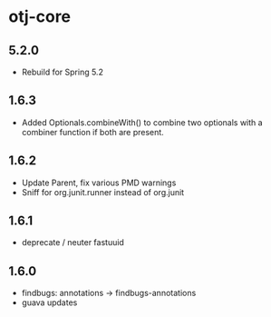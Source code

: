 otj-core
========

5.2.0
-----
* Rebuild for Spring 5.2


1.6.3
-----
* Added Optionals.combineWith() to combine two optionals with a combiner function if both are present.

1.6.2
-----
* Update Parent, fix various PMD warnings
* Sniff for org.junit.runner instead of org.junit

1.6.1
-----
* deprecate / neuter fastuuid

1.6.0
-----

* findbugs: annotations -> findbugs-annotations
* guava updates
